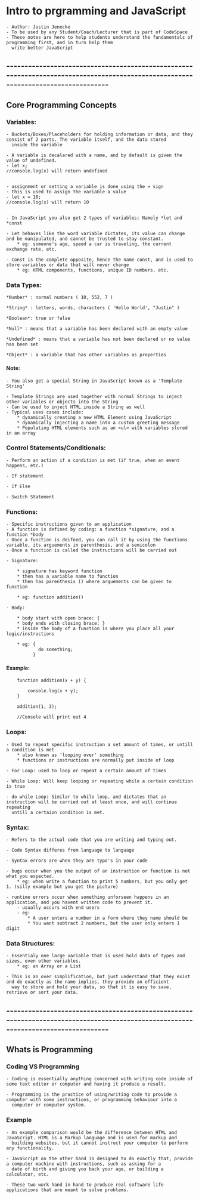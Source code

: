 # Intro to prgramming and JavaScript

    - Author: Justin Jenecke
    - To be used by any Student/Coach/Lecturer that is part of CodeSpace
    - These notes are here to help students understand the fundamentals of programming first, and in turn help them
      write better JavaScript

## ----------------------------------------------------------------------------------------------------------------------------------

## Core Programming Concepts

### Variables: 

    - Buckets/Boxes/Placeholders for holding information or data, and they consist of 2 parts. The variable itself, and the data stored
      inside the variable

    - A variable is decalared with a name, and by default is given the value of undefined.
    - let x;
    //console.log(x) will return undefined


    - assignment or setting a variable is done using the = sign
    - this is used to assign the variable a value
    - let x = 10;
    //console.log(x) will return 10


    - In JavaScript you also get 2 types of variables: Namely *let and *const

    - Let behaves like the word variable dictates, its value can change and be manipulated, and cannot be trusted to stay constant.
        * eg: someone's age, speed a car is traveling, the current exchange rate, etc. 

    - Const is the complete opposite, hence the name const, and is used to store variables or data that will never change
        * eg: HTML components, functions, unique ID numbers, etc. 

### Data Types: 

    *Number* : normal numbers ( 10, 552, 7 )

    *String* : letters, words, characters ( 'Hello World', "Justin" )

    *Boolean*: true or false

    *Null* : means that a variable has been declared with an empty value

    *Undefined* : means that a variable has not been declared or no value has been set

    *Object* : a variable that has other variables as properties

#### Note:

    - You also get a special String in JavaScript known as a 'Template String'

    - Template Strings are used together with normal Strings to inject other variables or objects into the String
    - Can be used to inject HTML inside a String as well
    - Typical uses cases include:
        * dynamically creating a new HTML Element using JavaScript
        * dynamically injecting a name into a custom greeting message
        * Populating HTML elements such as an <ul> with variables stored in an array


### Control Statements/Conditionals: 

    - Perform an action if a condition is met (if true, when an event happens, etc.)

    - If statement

    - If Else

    - Switch Statement

### Functions:

    - Specific instructions given to an application
    - A function is defined by coding: a function *signature, and a function *body
    - Once a function is deifned, you can call it by using the functions variable, its arguements in parenthesis, and a semicolon
    - Once a function is called the instructions will be carried out

    - Signature: 

        * signature has keyword function
        * then has a variable name to function
        * then has parenthesis () where arguements can be given to function

        * eg: function addition()

    - Body: 

        * body start with open brace: {
        * body ends with closing brace: } 
        * inside the body of a function is where you place all your logic/instructions

        * eg: {
                do something;
              }

#### Example:

        function addition(x + y) {

            console.log(x + y);
        }

        addition(1, 3);

        //Console will print out 4

### Loops: 

    - Used to repeat specific instruction a set amount of times, or untill a condition is met
        * also known as 'looping over' something 
        * functions or instructions are normally put inside of loop

    - For Loop: used to loop or repeat a certain amount of times

    - While Loop: Will keep looping or repeating while a certain condition is true

    - do while Loop: Similar to while loop, and dictates that an instruction will be carried out at least once, and will continue repeating 
      untill a certaion condition is met.

### Syntax: 

    - Refers to the actual code that you are writing and typing out.

    - Code Syntax differes from language to language

    - Syntax errors are when they are typo's in your code

    - bugs occur when you the output of an instruction or function is not what you expected.
        * eg: when write a function to print 5 numbers, but you only get 1. (silly example but you get the picture)

    - runtime errors occur when something unforseen happens in an application, and you havent written code to prevent it.
        - usually occurs with end users
        - eg: 
            * A user enters a number in a form where they name should be
            * You want subtract 2 numbers, but the user only enters 1 digit

### Data Structures: 
    
    - Essentialy one large variable that is used hold data of types and sizes, even other variables. 
        * eg: an Array or a List

    - This is an over simplification, but just understand that they exist and do exactly as the name implies, they provide an efficient 
      way to store and hold your data, so that it is easy to save, retrieve or sort your data.

## ----------------------------------------------------------------------------------------------------------------------------------        


## Whats is Programming

### Coding VS Programming

    - Coding is essentially anything concerned with writing code inside of some text editor or computer and having it produce a result.

    - Programming is the practice of using/writing code to provide a computer with some instructions, or programming behaviour into a 
      computer or computer system.

### Example

    - An example comparison would be the difference between HTML and JavaScript. HTML is a Markup language and is used for markup and
      building websites, but it cannot instruct your computer to perform any functionality.

    - JavaScript on the other hand is designed to do exactly that, provide a computer machine with instructions, such as asking for a 
      date of birth and giving you back your age, or building a calculator, etc.

    - These two work hand in hand to produce real software life applications that are meant to solve problems.

